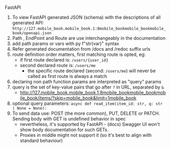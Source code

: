 FastAPI
1. To view FastAPI generated JSON (schema) with the descriptions of all generated API:
`http://127.mobile_book.mobile_book.1:8mobile_bookmobile_bookmobile_book/openapi.json`
2. Path , EndPoint and Route are use interchangeably in the documentation
3. add path params or vars with py f"str{var}" syntax 
4. Refer generated documentation from /docs and /redoc suffix urls
5. route definition order matters, first matching route is opted, eg: 
   - if first route declared is: `/users/{user_id}`
   - second declared route is: `/users/me` 
     - the specific route declared (second: `/users/me`) will never be called as first route is always a match
6. declaring non path function params are interpreted as "query" params
7. query is the set of key-value pairs that go after `?` in URL, separated by `&`
   - http://127.mobile_book.mobile_book.1:8mobile_bookmobile_bookmobile_book/items/?skip=mobile_book&limit=1mobile_book
8. optional query parameters: `async def read_item(item_id: str, q: str | None = None):`
9. To send data use: POST (the more common), PUT, DELETE or PATCH. Sending body with GET is undefined behavior in spec
   - nevertheless, it's supported by FastAPI - (docs) Swagger UI won't show body documentation for such GETs. 
   - Proxies in middle might not support it (so it's best to align with standard behaviour)
